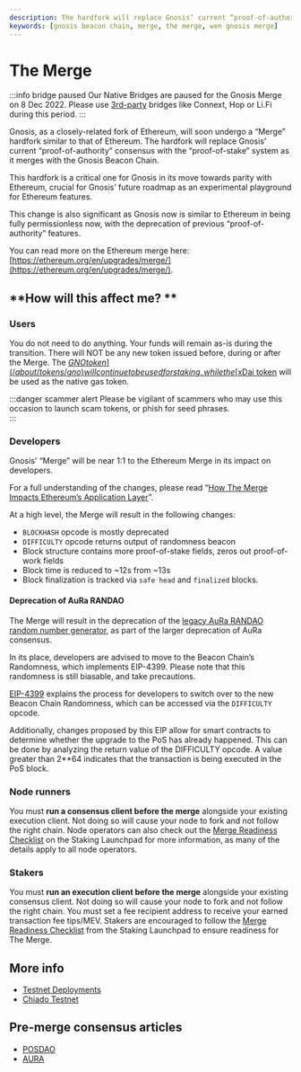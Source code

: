 ```yaml
---
description: The hardfork will replace Gnosis’ current “proof-of-authority” consensus with the “proof-of-stake” system as it merges with the Gnosis Beacon Chain. 
keywords: [gnosis beacon chain, merge, the merge, wen gnosis merge]
---
```


# The Merge

:::info bridge paused
Our Native Bridges are paused for the Gnosis Merge on 8 Dec 2022. Please use [3rd-party](./third-party.md) bridges like Connext, Hop or Li.Fi during this period.
:::

Gnosis, as a closely-related fork of Ethereum, will soon undergo a “Merge” hardfork similar to that of Ethereum. The hardfork will replace Gnosis’ current “proof-of-authority” consensus with the “proof-of-stake” system as it merges with the Gnosis Beacon Chain. 

This hardfork is a critical one for Gnosis in its move towards parity with Ethereum, crucial for Gnosis’ future roadmap as an experimental playground for Ethereum features. 

This change is also significant as Gnosis now is similar to Ethereum in being fully permissionless now, with the deprecation of previous “proof-of-authority” features.

You can read more on the Ethereum merge here: [https://ethereum.org/en/upgrades/merge/](https://ethereum.org/en/upgrades/merge/).


## **How will this affect me? **


### Users

You do not need to do anything. Your funds will remain as-is during the transition. There will NOT be any new token issued before, during or after the Merge. The [$GNO token](/about/tokens/gno) will continue to be used for staking, while the [$xDai token](/about/tokens/xdai) will be used as the native gas token. 

:::danger scammer alert
Please be vigilant of scammers who may use this occasion to launch scam tokens, or phish for seed phrases.  
:::

### Developers

Gnosis' “Merge” will be near 1:1 to the Ethereum Merge in its impact on developers. 

For a full understanding of the changes, please read “[How The Merge Impacts Ethereum’s Application Layer](https://blog.ethereum.org/2021/11/29/how-the-merge-impacts-app-layer/)”. 

At a high level, the Merge will result in the following changes: 

* `BLOCKHASH` opcode is mostly deprecated
* `DIFFICULTY` opcode returns output of randomness beacon
* Block structure contains more proof-of-stake fields, zeros out proof-of-work fields 
* Block time is reduced to ~12s from ~13s
* Block finalization is tracked via `safe head` and `finalized` blocks. 


#### Deprecation of AuRa RANDAO

The Merge will result in the deprecation of the [legacy AuRa RANDAO random number generator](https://developers.gnosischain.com/for-developers/on-chain-random-numbers/randomness-faqs), as part of the larger deprecation of AuRa consensus.  

In its place, developers are advised to move to the Beacon Chain’s Randomness, which implements EIP-4399. Please note that this randomness is still biasable, and take precautions.

[EIP-4399](https://eips.ethereum.org/EIPS/eip-4399) explains the process for developers to switch over to the new Beacon Chain Randomness, which can be accessed via the `DIFFICULTY` opcode. 

Additionally, changes proposed by this EIP allow for smart contracts to determine whether the upgrade to the PoS has already happened. This can be done by analyzing the return value of the DIFFICULTY opcode. A value greater than 2**64 indicates that the transaction is being executed in the PoS block.


### Node runners

You must **run a consensus client before the merge** alongside your existing execution client. Not doing so will cause your node to fork and not follow the right chain. Node operators can also check out the [Merge Readiness Checklist](https://launchpad.ethereum.org/en/merge-readiness/) on the Staking Launchpad for more information, as many of the details apply to all node operators.


### Stakers

You must **run an execution client before the merge** alongside your existing consensus client. Not doing so will cause your node to fork and not follow the right chain. You must set a fee recipient address to receive your earned transaction fee tips/MEV. Stakers are encouraged to follow the [Merge Readiness Checklist](https://launchpad.ethereum.org/en/merge-readiness/) from the Staking Launchpad to ensure readiness for The Merge.

## More info

- [Testnet Deployments](https://github.com/gnosischain/consensus-deployment-ansible#readme)
- [Chiado Testnet](/about/networks/chiado)


## Pre-merge consensus articles

- [POSDAO](/specs/consensus/posdao)
- [AURA](/specs/consensus/aura)